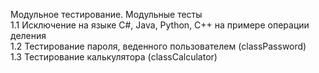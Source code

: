 Модульное тестирование. Модульные тесты
<br>1.1 Исключение на языке C#, Java, Python, C++ на примере операции деления
<br>1.2 Тестирование пароля, веденного пользователем (classPassword)
<br>1.3 Тестирование калькулятора (classCalculator)
